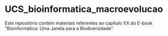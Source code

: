 # UCS_bioinformatica_macroevolucao

Este repositório contém materiais referentes ao capítulo XX do E-book "Bioinformática: Uma Janela para a Biodiversidade". 